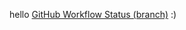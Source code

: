 
hello [GitHub Workflow Status (branch)](https://img.shields.io/github/actions/workflow/status/noemifavilli/sem/main.yml?branch=main)
:)